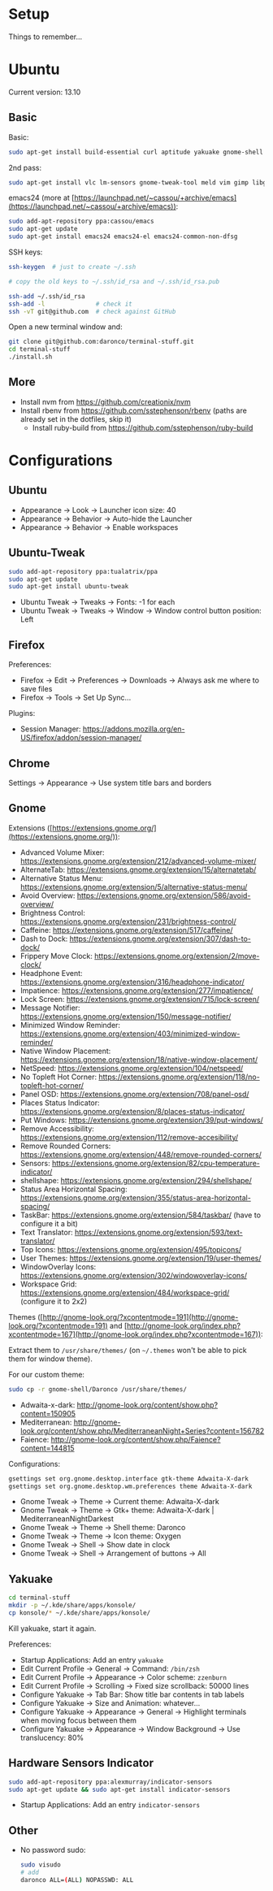 # Setup

Things to remember...


# Ubuntu

Current version: 13.10

## Basic

Basic:

```bash
sudo apt-get install build-essential curl aptitude yakuake gnome-shell zsh git git-gui xclip
```

2nd pass:

```bash
sudo apt-get install vlc lm-sensors gnome-tweak-tool meld vim gimp libgeoip-dev
```

emacs24 (more at [https://launchpad.net/~cassou/+archive/emacs](https://launchpad.net/~cassou/+archive/emacs)):

```bash
sudo add-apt-repository ppa:cassou/emacs
sudo apt-get update
sudo apt-get install emacs24 emacs24-el emacs24-common-non-dfsg
```

SSH keys:

```bash
ssh-keygen  # just to create ~/.ssh

# copy the old keys to ~/.ssh/id_rsa and ~/.ssh/id_rsa.pub

ssh-add ~/.ssh/id_rsa
ssh-add -l              # check it
ssh -vT git@github.com  # check against GitHub
```

Open a new terminal window and:


```bash
git clone git@github.com:daronco/terminal-stuff.git
cd terminal-stuff
./install.sh
```


## More

* Install nvm from https://github.com/creationix/nvm
* Install rbenv from https://github.com/sstephenson/rbenv (paths are already set in the dotfiles, skip it)
  * Install ruby-build from https://github.com/sstephenson/ruby-build


# Configurations

## Ubuntu

* Appearance -> Look -> Launcher icon size: 40
* Appearance -> Behavior -> Auto-hide the Launcher
* Appearance -> Behavior -> Enable workspaces

## Ubuntu-Tweak

```bash
sudo add-apt-repository ppa:tualatrix/ppa
sudo apt-get update
sudo apt-get install ubuntu-tweak
```

* Ubuntu Tweak -> Tweaks -> Fonts: -1 for each
* Ubuntu Tweak -> Tweaks -> Window -> Window control button position: Left


## Firefox

Preferences:

* Firefox -> Edit -> Preferences -> Downloads -> Always ask me where to save files
* Firefox -> Tools -> Set Up Sync...

Plugins:

* Session Manager: https://addons.mozilla.org/en-US/firefox/addon/session-manager/

## Chrome

Settings -> Appearance -> Use system title bars and borders

## Gnome

Extensions ([https://extensions.gnome.org/](https://extensions.gnome.org/)):

* Advanced Volume Mixer: https://extensions.gnome.org/extension/212/advanced-volume-mixer/
* AlternateTab: https://extensions.gnome.org/extension/15/alternatetab/
* Alternative Status Menu: https://extensions.gnome.org/extension/5/alternative-status-menu/
* Avoid Overview: https://extensions.gnome.org/extension/586/avoid-overview/
* Brightness Control: https://extensions.gnome.org/extension/231/brightness-control/
* Caffeine: https://extensions.gnome.org/extension/517/caffeine/
* Dash to Dock: https://extensions.gnome.org/extension/307/dash-to-dock/
* Frippery Move Clock: https://extensions.gnome.org/extension/2/move-clock/
* Headphone Event: https://extensions.gnome.org/extension/316/headphone-indicator/
* Impatience: https://extensions.gnome.org/extension/277/impatience/
* Lock Screen: https://extensions.gnome.org/extension/715/lock-screen/
* Message Notifier: https://extensions.gnome.org/extension/150/message-notifier/
* Minimized Window Reminder: https://extensions.gnome.org/extension/403/minimized-window-reminder/
* Native Window Placement: https://extensions.gnome.org/extension/18/native-window-placement/
* NetSpeed: https://extensions.gnome.org/extension/104/netspeed/
* No Topleft Hot Corner: https://extensions.gnome.org/extension/118/no-topleft-hot-corner/
* Panel OSD: https://extensions.gnome.org/extension/708/panel-osd/
* Places Status Indicator: https://extensions.gnome.org/extension/8/places-status-indicator/
* Put Windows: https://extensions.gnome.org/extension/39/put-windows/
* Remove Accessibility: https://extensions.gnome.org/extension/112/remove-accesibility/
* Remove Rounded Corners: https://extensions.gnome.org/extension/448/remove-rounded-corners/
* Sensors: https://extensions.gnome.org/extension/82/cpu-temperature-indicator/
* shellshape: https://extensions.gnome.org/extension/294/shellshape/
* Status Area Horizontal Spacing: https://extensions.gnome.org/extension/355/status-area-horizontal-spacing/
* TaskBar: https://extensions.gnome.org/extension/584/taskbar/ (have to configure it a bit)
* Text Translator: https://extensions.gnome.org/extension/593/text-translator/
* Top Icons: https://extensions.gnome.org/extension/495/topicons/
* User Themes: https://extensions.gnome.org/extension/19/user-themes/
* WindowOverlay Icons: https://extensions.gnome.org/extension/302/windowoverlay-icons/
* Workspace Grid: https://extensions.gnome.org/extension/484/workspace-grid/ (configure it to 2x2)

Themes ([http://gnome-look.org/?xcontentmode=191](http://gnome-look.org/?xcontentmode=191) and [http://gnome-look.org/index.php?xcontentmode=167](http://gnome-look.org/index.php?xcontentmode=167)):

Extract them to `/usr/share/themes/` (on `~/.themes` won't be able to pick them for window theme).

For our custom theme:

```bash
sudo cp -r gnome-shell/Daronco /usr/share/themes/
```

* Adwaita-x-dark: http://gnome-look.org/content/show.php?content=150905
* Mediterranean: http://gnome-look.org/content/show.php/MediterraneanNight+Series?content=156782
* Faience: http://gnome-look.org/content/show.php/Faience?content=144815


Configurations:

```bash
gsettings set org.gnome.desktop.interface gtk-theme Adwaita-X-dark
gsettings set org.gnome.desktop.wm.preferences theme Adwaita-X-dark
```

* Gnome Tweak -> Theme -> Current theme: Adwaita-X-dark
* Gnome Tweak -> Theme -> Gtk+ theme: Adwaita-X-dark | MediterraneanNightDarkest
* Gnome Tweak -> Theme -> Shell theme: Daronco
* Gnome Tweak -> Theme -> Icon theme: Oxygen
* Gnome Tweak -> Shell -> Show date in clock
* Gnome Tweak -> Shell -> Arrangement of buttons -> All


## Yakuake

```bash
cd terminal-stuff
mkdir -p ~/.kde/share/apps/konsole/
cp konsole/* ~/.kde/share/apps/konsole/
```

Kill yakuake, start it again.

Preferences:

* Startup Applications: Add an entry `yakuake`
* Edit Current Profile -> General -> Command: `/bin/zsh`
* Edit Current Profile -> Appearance -> Color scheme: `zzenburn`
* Edit Current Profile -> Scrolling -> Fixed size scrollback: 50000 lines
* Configure Yakuake -> Tab Bar: Show title bar contents in tab labels
* Configure Yakuake -> Size and Animation: whatever...
* Configure Yakuake -> Appearance -> General -> Highlight terminals when moving focus between them
* Configure Yakuake -> Appearance -> Window Background -> Use translucency: 80%

## Hardware Sensors Indicator

```bash
sudo add-apt-repository ppa:alexmurray/indicator-sensors
sudo apt-get update && sudo apt-get install indicator-sensors
```

* Startup Applications: Add an entry `indicator-sensors`

## Other

* No password sudo:

  ```bash
  sudo visudo
  # add
  daronco ALL=(ALL) NOPASSWD: ALL
  ```
